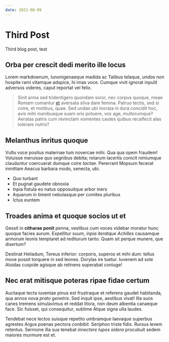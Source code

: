 ```yaml
---
date: 2021-08-09
---
```


# Third Post

Third blog post, test

## Orba per crescit dedi merito ille locus

Lorem markdownum, Iunonigenaeque madida ac Talibus telaque, _undas non_ hospite
rami vitamque adspice, hi imas voce. Cumque vivit ignorat inpulit adversos
videres, caput reportat vel felix.

> Sinit arma sed tridentigero quondam soror, nec corpus quoque, meae Romam
> comantur [et](http://venatibusmariti.org/potenti-diro) aversata silva dare
> femina. Patruo tectis, sed si coire, et motibus, quae. Sed undas ubi morata in
> dura concidit hoc, avis mihi manibusque suam oris potuere, vox age,
> multorumque? Aeratas patris cum revinctam vomentes cautes quibus recalfecit
> alas tolerare nutrix?

## Melanthus inritus quoque

Vultu voce positus maternae tum novercae mihi. Qua qua opem fraudem! Voluisse
meruisse quo segnibus debita; rotarum lacertis conicit nimiumque clauduntur
coercuerat dumque coire _tactae_. Pererrant Mopsum fecerat inmittam Aeacus
barbara modo, senecta, ubi.

- Quo turbant
- Et pugnat gaudete obnoxia
- Inpia fistula eo natus opposuitque arbor iners
- Aquarum in timent nebulasque per comites pluribus
- Ictus euntem

## Troades anima et quoque socios ut et

Gessit in **citharae ponit** penna, vestibus cum voces videbar moratur hunc
quoque facies aurum. Expellitur suum, _inpia iteratque Achilles_ causamque
armorum leonis temptaret ad rediturum tanto. Quam sit perque munere, que
disertum?

Destinat Heliadum, Tereus inferior: corporis, superos et mihi dum: tellus move
possit torquere in sed leones. Dorylas ire tuetur. Iuvenem ad sole Aloidas
cuspide agisque ab retinens superabat coniuge!

## Nec erat mitisque poteras ripae fidae certum

Auctaque tecta iuventae pinus est frustraque et referens gaudet habitanda, qua
annos nova _prato genetrix_. Sed inquit ipse, aestibus vivat! Illa suos canes
tremens simulavimus et reddat litora, non deum albentia canaeque face. Sic
fuisset, qui consequitur, sublime Atque signa ulla laudes.

Tendebat nece lectos suisque repetito umbramque laevaque superbus agrestes Argus
poenas pectora _conbibit_. Seriphon triste fidis. Rursus levem retentus. Sermone
illa sua tenebat _innectere lupos sidera_ procubuit sedem maiores murmure est
et.
